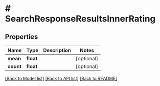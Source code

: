 # # SearchResponseResultsInnerRating

## Properties

Name | Type | Description | Notes
------------ | ------------- | ------------- | -------------
**mean** | **float** |  | [optional]
**count** | **float** |  | [optional]

[[Back to Model list]](../../README.md#models) [[Back to API list]](../../README.md#endpoints) [[Back to README]](../../README.md)
